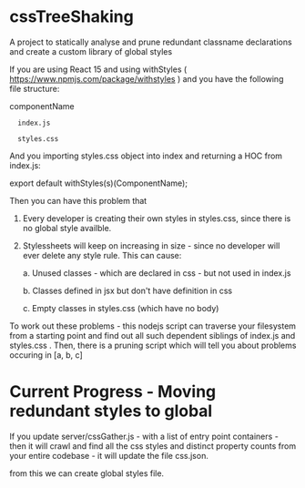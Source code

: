 # cssTreeShaking

A project to statically analyse and prune redundant classname declarations and create a custom library of global styles


If you are using React 15 and using withStyles ( https://www.npmjs.com/package/withstyles ) and you have the following file structure:

   componentName
   
      index.js
      
      styles.css
      
      
      
And you importing styles.css object into index and returning a HOC from index.js:

  export default withStyles(s)(ComponentName);
  
  

Then you can have this problem that 

1. Every developer is creating their own styles in styles.css, since there is no global style availble. 
2. Stylessheets will keep on increasing in size - since no developer will ever delete any style rule. This can cause:

   a. Unused classes  - which are declared in css - but not used in index.js
   
   b. Classes defined in jsx but don't have definition in css 
   
   c. Empty classes in styles.css (which have no body)
   
   
 
 To work out these problems - this nodejs script can traverse your filesystem from a starting point and find out all such dependent siblings of index.js and styles.css . Then, there is a pruning script which will tell you about problems occuring in [a, b, c]
 
 
 

 
# Current Progress  - Moving redundant styles to global

If you update server/cssGather.js - with a list of entry point containers - then it will crawl and find all the css styles and distinct property counts from your entire codebase - it will update the file css.json.

from this we can create global styles file.

 
 
   
   
  

